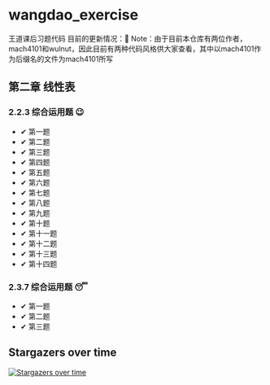# wangdao_exercise
王道课后习题代码
目前的更新情况：&#x1F422;
Note：由于目前本仓库有两位作者，mach4101和wulnut，因此目前有两种代码风格供大家查看，其中以mach4101作为后缀名的文件为mach4101所写

## 第二章 线性表

### 2.2.3 综合运用题 &#x1F609;
- &#10004; 第一题
- &#10004; 第二题
- &#10004; 第三题
- &#10004; 第四题
- &#10004; 第五题
- &#10004; 第六题
- &#10004; 第七题
- &#10004; 第八题
- &#10004; 第九题
- &#10004; 第十题
- &#10004; 第十一题
- &#10004; 第十二题
- &#10004; 第十三题
- &#10004; 第十四题

### 2.3.7 综合运用题  &#x1F634;

- &#10004; 第一题
- &#10004; 第二题
- &#10004; 第三题




## Stargazers over time

[![Stargazers over time](https://starchart.cc/mach4101/wangdao_exercise.svg)](https://starchart.cc/mach4101/wangdao_exercise)
